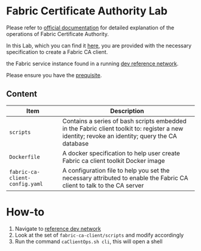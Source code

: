 # Fabric Certificate Authority Lab

Please refer to [official documentation](https://hyperledger-fabric-ca.readthedocs.io/en/release-1.4/) for detailed explanation of the operations of Fabric Certificate Authority.

In this Lab, which you can find it [here](../reference/fabric-ca-client), you are provided with the necessary specification to create a Fabric CA client. 

 the Fabric service instance found in a running [dev reference network](../reference/networks/dev).

Please ensure you have the [prequisite](./introduction.md#prequisite).

## Content

| Item | Description |
| --- | --- |
| `scripts` | Contains a series of bash scripts embedded in the Fabric client toolkit to: register a new identity; revoke an identity; query the CA database |
| `Dockerfile` | A docker specification to help user create Fabric ca client toolkit Docker image |
| `fabric-ca-client-config.yaml` | A configuration file to help you set the necessary attributed to enable the Fabric CA client to talk to the CA server |

# How-to

1. Navigate to [reference dev network](../reference/networks/dev)
2. Look at the set of `fabric-ca-client/scripts` and modify accordingly
3. Run the command `caClientOps.sh cli`, this will open a shell 
